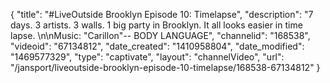 {
    "title": "#LiveOutside Brooklyn Episode 10: Timelapse",
    "description": "7 days. 3 artists. 3 walls. 1 big party in Brooklyn. It all looks easier in time lapse. \n\nMusic: \"Carillon\"-- BODY LANGUAGE",
    "channelid": "168538",
    "videoid": "67134812",
    "date_created": "1410958804",
    "date_modified": "1469577329",
    "type": "captivate",
    "layout": "channelVideo",
    "url": "\/jansport\/liveoutside-brooklyn-episode-10-timelapse\/168538-67134812"
}